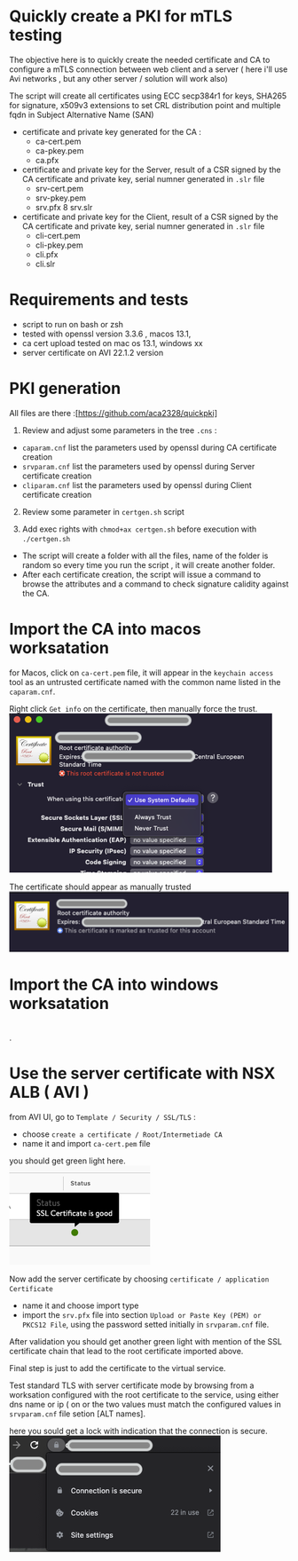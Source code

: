 # Quickly create a PKI for mTLS testing

The objective here is to quickly create the needed certificate and CA to configure a mTLS connection between web client and a server ( here i'll use Avi networks , but any other server / solution will work also)

The script will create all certificates using ECC secp384r1 for keys, SHA265 for signature, x509v3 extensions to set CRL distribution point and multiple fqdn in Subject Alternative Name (SAN)

* certificate and private key generated for the CA :
  * ca-cert.pem
  * ca-pkey.pem
  * ca.pfx
* certificate and private key for the Server, result of a CSR signed by the CA certificate and private key, serial numner generated in `.slr` file
  * srv-cert.pem
  * srv-pkey.pem
  * srv.pfx
  8 srv.slr
* certificate and private key for the Client, result of a CSR signed by the CA certificate and private key, serial numner generated in `.slr` file
  * cli-cert.pem
  * cli-pkey.pem
  * cli.pfx
  * cli.slr

# Requirements and tests

* script to run on bash or zsh
* tested with openssl version 3.3.6 , macos 13.1,
* ca cert upload tested on mac os 13.1, windows xx
* server certificate on AVI 22.1.2 version

# PKI generation

All files are there :[https://github.com/aca2328/quickpki]

1. Review and adjust some parameters in the tree `.cns` :
* `caparam.cnf` list the parameters used by openssl during CA certificate creation
* `srvparam.cnf` list the parameters used by openssl during Server certificate creation
* `cliparam.cnf` list the parameters used by openssl during Client certificate creation

2. Review some parameter in `certgen.sh` script

3. Add exec rights with `chmod+ax certgen.sh` before execution with `./certgen.sh`

* The script will create a folder with all the files, name of the folder is random so every time you run the script , it will create another folder.
* After each certificate creation, the script will issue a command to browse the attributes and a command to check signature calidity against the CA.

# Import the CA into macos worksatation

for Macos, click on `ca-cert.pem` file, it will appear in the `keychain access` tool as an untrusted certificate named with the common name listed in the `caparam.cnf`.

Right click `Get info` on the certificate, then manually force the trust.
![untrustedmac](/images/untrustedmac.png)

The certificate should appear as manually trusted
![trustedmac](/images/trustedmac.png)

# Import the CA into windows worksatation
\
.

# Use the server certificate with NSX ALB ( AVI )

from AVI UI, go to `Template / Security / SSL/TLS` :
* choose `create a certificate / Root/Intermetiade CA`
* name it and import `ca-cert.pem` file

you should get green light here.\
![greenroot](/images/greenroot.png)

Now add the server certificate by choosing `certificate / application Certificate`
* name it and choose import type
* import the `srv.pfx` file into section `Upload or Paste Key (PEM) or PKCS12 File`, using the password setted initially in `srvparam.cnf` file.

After validation you should get another green light with mention of the SSL certificate chain that lead to the root certificate imported above.

Final step is just to add the certificate to the virtual service.

Test standard TLS with server certificate mode by browsing from a worksation configured with the root certificate to the service, using either dns name or ip ( on or the two values must match the configured values in `srvparam.cnf` file setion [ALT names].

here you sould get a lock with indication that the connection is secure. 
![securetls](/images/securetls.png)